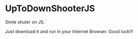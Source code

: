 # UpToDownShooterJS
Simle shuter on JS.

Just download it and run in your Internet Browser.
Good luck!!!
